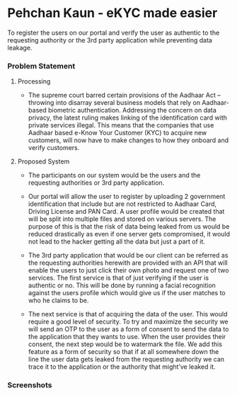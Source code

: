 # Pehchan Kaun - eKYC made easier
To register the users on our portal and verify the user as authentic to the requesting authority or the 3rd party application while preventing data leakage.

### Problem Statement
1. Processing
    * The supreme court barred certain provisions of the Aadhaar Act – throwing into disarray several business models that rely on Aadhaar-based biometric authentication.  Addressing the concern on data privacy, the latest ruling makes linking of the identification card with private services illegal. This means that the companies that use Aadhaar based e-Know Your Customer (KYC) to acquire new customers, will now have to make changes to how they onboard and verify customers.

2. Proposed System
    * The participants on our system would be the users and the requesting authorities or 3rd party application.
    
    * Our portal will allow the user to register by uploading 2 government identification that include but are not restricted to Aadhaar Card, Driving License and PAN Card. A user profile would be created that will be split into multiple files and stored on various servers. The purpose of this is that the risk of data being leaked from us would be reduced drastically as even if one server gets compromised, it would not lead to the hacker getting all the data but just a part of it. 
    
    * The 3rd party application that would be our client can be referred as the requesting authorities herewith are provided with an API that will enable the users to just click their own photo and request one of two services. The first service is that of just verifying if the user is authentic or no. This will be done by running a facial recognition against the users profile which would give us if the user matches to who he claims to be.

    * The next service is that of acquiring the data of the user. This would require a good level of security. To try and maximize the security we will send an OTP to the user as a form of consent to send the data to the application that they wants to use. When the user provides their consent, the next step would be to watermark the file. We add this feature as a form of security so that if at all somewhere down the line the user data gets leaked from the requesting authority we can trace it to the application or the authority that might’ve leaked it.

### Screenshots



